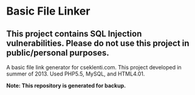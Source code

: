 # Basic File Linker

## This project contains SQL Injection vulnerabilities. Please do not use this project in public/personal purposes.

A basic file link generator for cseklenti.com. This project developed in summer of 2013. Used PHP5.5, MySQL, and HTML4.01.

**Note: This repository is generated for backup.**